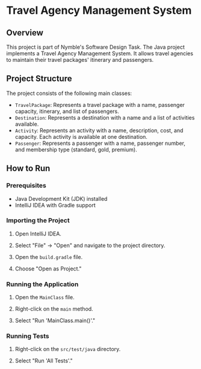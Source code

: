 # Travel Agency Management System

## Overview

This project is part of Nymble's Software Design Task. The Java project implements a Travel Agency Management System. It allows travel agencies to maintain their travel packages' itinerary and passengers.

## Project Structure

The project consists of the following main classes:

- `TravelPackage`: Represents a travel package with a name, passenger capacity, itinerary, and list of passengers.
- `Destination`: Represents a destination with a name and a list of activities available.
- `Activity`: Represents an activity with a name, description, cost, and capacity. Each activity is available at one destination.
- `Passenger`: Represents a passenger with a name, passenger number, and membership type (standard, gold, premium).

## How to Run

### Prerequisites

- Java Development Kit (JDK) installed
- IntelliJ IDEA with Gradle support

### Importing the Project

1. Open IntelliJ IDEA.

2. Select "File" -> "Open" and navigate to the project directory.

3. Open the `build.gradle` file.

4. Choose "Open as Project."

### Running the Application

1. Open the `MainClass` file.

2. Right-click on the `main` method.

3. Select "Run 'MainClass.main()'."

### Running Tests

1. Right-click on the `src/test/java` directory.

2. Select "Run 'All Tests'."

